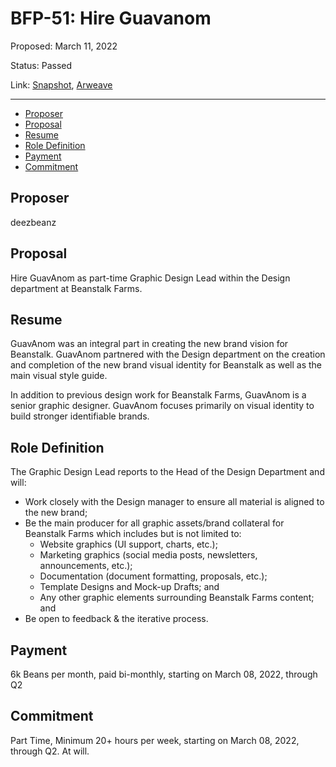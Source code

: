 # BFP-51: Hire Guavanom

Proposed: March 11, 2022

Status: Passed

Link: [Snapshot](https://snapshot.org/#/beanstalkfarms.eth/proposal/0x02b584f78559185f41480476d258bdb4027f5bc5a16a40278c4b6ea149047e14), [Arweave](https://arweave.net/8D9qRkpPAPW-IhWzPycsFD_wKLGD1HnGg_oE7__yprU)

---

- [Proposer](#proposer)
- [Proposal](#proposal)
- [Resume](#resume)
- [Role Definition](#role-definition)
- [Payment](#payment)
- [Commitment](#commitment)

## Proposer

deezbeanz

## Proposal

Hire GuavAnom as part-time Graphic Design Lead within the Design department at Beanstalk Farms.

## Resume

GuavAnom was an integral part in creating the new brand vision for Beanstalk. GuavAnom partnered with the Design department on the creation and completion of the new brand visual identity for Beanstalk as well as the main visual style guide. 

In addition to previous design work for Beanstalk Farms, GuavAnom is a senior graphic designer. GuavAnom focuses primarily on visual identity to build stronger identifiable brands.

## Role Definition

The Graphic Design Lead reports to the Head of the Design Department and will:

- Work closely with the Design manager to ensure all material is aligned to the new brand;
- Be the main producer for all graphic assets/brand collateral for Beanstalk Farms which includes but is not limited to:
    - Website graphics (UI support, charts, etc.);
    - Marketing graphics (social media posts, newsletters, announcements, etc.);
    - Documentation (document formatting, proposals, etc.);
    - Template Designs and Mock-up Drafts; and
    - Any other graphic elements surrounding Beanstalk Farms content; and
- Be open to feedback & the iterative process.

## Payment

6k Beans per month, paid bi-monthly, starting on March 08, 2022, through Q2

## Commitment

Part Time, Minimum 20+ hours per week, starting on March 08, 2022, through Q2. At will.
